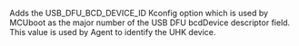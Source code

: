 Adds the USB_DFU_BCD_DEVICE_ID Kconfig option which is used by MCUboot as the major number of the USB DFU bcdDevice descriptor field. This value is used by Agent to identify the UHK device.

